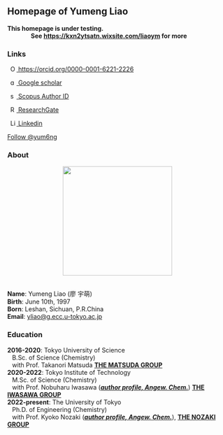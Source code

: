 ## Homepage of Yumeng Liao

**This homepage is under testing.** <br>
&emsp; &emsp; &emsp; **See <a href="https://kxn2ytsatn.wixsite.com/liaoym" target="_blank">https://kxn2ytsatn.wixsite.com/liaoym</a> for more**

### Links

<a
    id="cy-effective-orcid-url"
    class="underline"
     href="https://orcid.org/0000-0001-6221-2226"
     target="orcid.widget"
     rel="me noopener noreferrer"
     style="vertical-align: top">
     <img
        src="https://upload.wikimedia.org/wikipedia/commons/0/06/ORCID_iD.svg"
        style="width: 1em; margin-inline-start: 0.5em"
        alt="ORCID iD icon"/>
      https://orcid.org/0000-0001-6221-2226
    </a>

<a
    id="cy-effective-google-scholar-url"
    class="underline"
     href="https://scholar.google.com.tw/citations?user=KgKjnY8AAAAJ&hl=zh-TW"
     target="orcid.widget"
     rel="me noopener noreferrer"
     style="vertical-align: top">
     <img
        src="https://upload.wikimedia.org/wikipedia/commons/thumb/c/c7/Google_Scholar_logo.svg/2048px-Google_Scholar_logo.svg.png"
        style="width: 1em; margin-inline-start: 0.5em"
        alt="google-scholar-logo icon"/>
      Google scholar
    </a>

<a
    id="cy-effective-scopus-url"
    class="underline"
     href="https://www.scopus.com/authid/detail.uri?authorId=57273056500"
     target="orcid.widget"
     rel="me noopener noreferrer"
     style="vertical-align: top">
     <img
        src="https://www.brighttalk.com/wp-content/uploads/2019/11/scopus-logo.png"
        style="width: 1em; margin-inline-start: 0.5em"
        alt="scopus-logo icon"/>
      Scopus Author ID
    </a>

<a
    id="cy-effective-researchid-url"
    class="underline"
     href="https://www.researchgate.net/profile/Yumeng-Liao"
     target="orcid.widget"
     rel="me noopener noreferrer"
     style="vertical-align: top">
     <img
        src="https://upload.wikimedia.org/wikipedia/commons/5/5e/ResearchGate_icon_SVG.svg"
        style="width: 1em; margin-inline-start: 0.5em"
        alt="ResearchGate icon"/>
      ResearchGate
    </a>

<a
    id="cy-effective-linkedin-url"
    class="underline"
     href="https://www.linkedin.com/in/yumeng-liao-38b47b129/"
     target="orcid.widget"
     rel="me noopener noreferrer"
     style="vertical-align: top">
     <img
        src="https://upload.wikimedia.org/wikipedia/commons/thumb/f/f8/LinkedIn_icon_circle.svg/72px-LinkedIn_icon_circle.svg.png"
        style="width: 1em; margin-inline-start: 0.5em"
        alt="Linkedin icon"/>
      Linkedin
    </a>

<a href="https://twitter.com/yum6ng?ref_src=twsrc%5Etfw" class="twitter-follow-button" data-show-count="false">Follow @yum6ng</a><script async src="https://platform.twitter.com/widgets.js" charset="utf-8"></script>

<span id="badgeCont421"><script type="text/javascript" src="https://publons.com/mashlets?el=badgeCont421&rid=ABB-1572-2021"></script></span>

### About

<div align=center><img src="https://media-exp1.licdn.com/dms/image/C5103AQFINYqcxCmGDg/profile-displayphoto-shrink_800_800/0/1529855295412?e=1657756800&v=beta&t=V32HRSi4goq_TIPZxq2x_DJtiFpDDtd7Jvs_PBUUpQs" width="250" height="250"></div> <br>

**Name**: Yumeng Liao (廖 宇萌)<br>
**Birth**: June 10th, 1997 <br>
**Born**: Leshan, Sichuan, P.R.China <br>
**Email**: yliao@g.ecc.u-tokyo.ac.jp <br>

### Education
**2016-2020**: Tokyo University of Science <br>
&ensp; B.Sc. of Science (Chemistry) <br>
&ensp; with Prof. Takanori Matsuda
<a href="https://www.rs.tus.ac.jp/mtd/" target="_blank">**THE MATSUDA GROUP**</a> <br>
**2020-2022**: Tokyo Institute of Technology <br>
&ensp; M.Sc. of Science (Chemistry) <br>
&ensp; with Prof. Nobuharu Iwasawa (<a href="https://onlinelibrary.wiley.com/doi/10.1002/anie.201006869" target="_blank">***author profile, Angew. Chem.***</a>) <a href="http://www.chemistry.titech.ac.jp/~iwasawa/index.html" target="_blank">**THE IWASAWA GROUP**</a> <br>
**2022-present**: The University of Tokyo <br>
&ensp; Ph.D. of Engineering (Chemistry) <br>
&ensp; with Prof. Kyoko Nozaki (<a href="https://onlinelibrary.wiley.com/doi/10.1002/anie.201204966" target="_blank">***author profile, Angew. Chem.***</a>), <a href="http://park.itc.u-tokyo.ac.jp/nozakilab/indexE.html" target="_blank">**THE NOZAKI GROUP**</a> <br>
